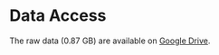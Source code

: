 # Data Access
The raw data (0.87 GB) are available on [Google Drive](https://drive.google.com/file/d/1Rg1w0F9YGYTGsy7dhRISZypDO1YzuBD8/view?usp=sharing).
